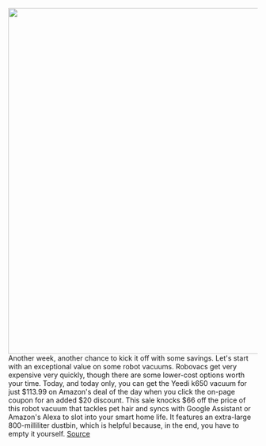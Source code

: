 <img src='https://cdn.vox-cdn.com/thumbor/A9CypcdJaUjOeORi19t6ApBrK60=/0x0:1800x1200/1200x800/filters:focal(756x456:1044x744)/cdn.vox-cdn.com/uploads/chorus_image/image/70480324/yeedik650skittles.0.jpg' width='700px' /><br/>
Another week, another chance to kick it off with some savings. Let's start with an exceptional value on some robot vacuums. Robovacs get very expensive very quickly, though there are some lower-cost options worth your time. Today, and today only, you can get the Yeedi k650 vacuum for just $113.99 on Amazon's deal of the day when you click the on-page coupon for an added $20 discount. This sale knocks $66 off the price of this robot vacuum that tackles pet hair and syncs with Google Assistant or Amazon's Alexa to slot into your smart home life. It features an extra-large 800-milliliter dustbin, which is helpful because, in the end, you have to empty it yourself.
<a href='https://www.theverge.com/good-deals/2022/2/7/22921535/yeedi-k650-robovac-vacuum-target-b2g1-games-amazon-fire-tablet-kindle-paperwhite-deal-sale'> Source <a/>